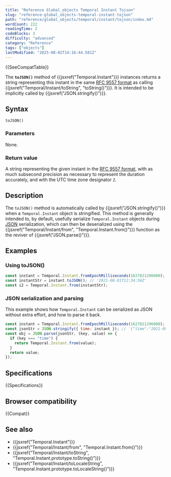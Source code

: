 ```yaml
---
title: "Reference Global_objects Temporal Instant Tojson"
slug: "reference-global_objects-temporal-instant-tojson"
path: "reference/global_objects/temporal/instant/tojson/index.md"
wordCount: 222
readingTime: 2
codeBlocks: 3
difficulty: "advanced"
category: "Reference"
tags: ["objects"]
lastModified: "2025-08-02T14:16:44.581Z"
---
```



{{SeeCompatTable}}

The **`toJSON()`** method of {{jsxref("Temporal.Instant")}} instances returns a string representing this instant in the same [RFC 9557 format](/en-US/docs/Web/JavaScript/Reference/Global_Objects/Temporal/Instant#rfc_9557_format) as calling {{jsxref("Temporal/Instant/toString", "toString()")}}. It is intended to be implicitly called by {{jsxref("JSON.stringify()")}}.

## Syntax

```js-nolint
toJSON()
```

### Parameters

None.

### Return value

A string representing the given instant in the [RFC 9557 format](/en-US/docs/Web/JavaScript/Reference/Global_Objects/Temporal/Instant#rfc_9557_format), with as much subsecond precision as necessary to represent the duration accurately, and with the UTC time zone designator `Z`.

## Description

The `toJSON()` method is automatically called by {{jsxref("JSON.stringify()")}} when a `Temporal.Instant` object is stringified. This method is generally intended to, by default, usefully serialize `Temporal.Instant` objects during [JSON](/en-US/docs/Glossary/JSON) serialization, which can then be deserialized using the {{jsxref("Temporal/Instant/from", "Temporal.Instant.from()")}} function as the reviver of {{jsxref("JSON.parse()")}}.

## Examples

### Using toJSON()

```js
const instant = Temporal.Instant.fromEpochMilliseconds(1627821296000);
const instantStr = instant.toJSON(); // '2021-08-01T12:34:56Z'
const i2 = Temporal.Instant.from(instantStr);
```

### JSON serialization and parsing

This example shows how `Temporal.Instant` can be serialized as JSON without extra effort, and how to parse it back.

```js
const instant = Temporal.Instant.fromEpochMilliseconds(1627821296000);
const jsonStr = JSON.stringify({ time: instant }); // '{"time":"2021-08-01T12:34:56Z"}'
const obj = JSON.parse(jsonStr, (key, value) => {
  if (key === "time") {
    return Temporal.Instant.from(value);
  }
  return value;
});
```

## Specifications

{{Specifications}}

## Browser compatibility

{{Compat}}

## See also

- {{jsxref("Temporal.Instant")}}
- {{jsxref("Temporal/Instant/from", "Temporal.Instant.from()")}}
- {{jsxref("Temporal/Instant/toString", "Temporal.Instant.prototype.toString()")}}
- {{jsxref("Temporal/Instant/toLocaleString", "Temporal.Instant.prototype.toLocaleString()")}}
